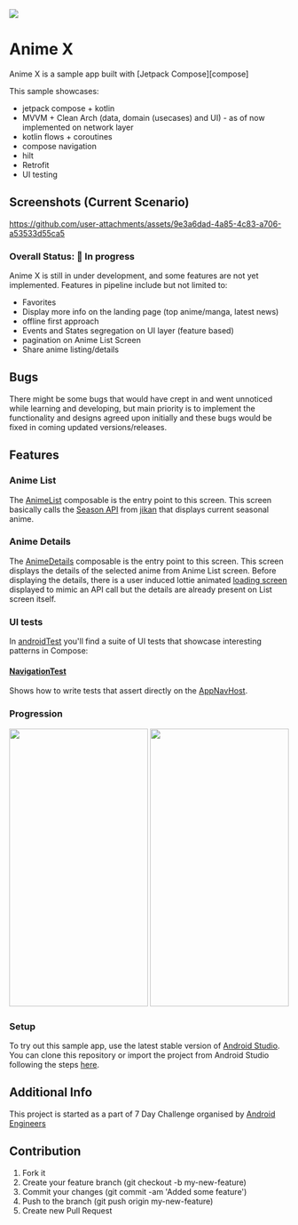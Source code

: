 <img src="https://github.com/user-attachments/assets/23afc770-8f95-4c9a-8971-2f550ba1c4d4"/>

# Anime X

Anime X is a sample app built with [Jetpack Compose][compose]

This sample showcases:

- jetpack compose + kotlin
- MVVM + Clean Arch (data, domain (usecases) and UI) - as of now implemented on network layer
- kotlin flows + coroutines
- compose navigation
- hilt 
- Retrofit
- UI testing

## Screenshots (Current Scenario)

https://github.com/user-attachments/assets/9e3a6dad-4a85-4c83-a706-a53533d55ca5

### Overall Status: 🚧 In progress

Anime X is still in under development, and some features are not yet implemented.
Features in pipeline include but not limited to: 
- Favorites
- Display more info on the landing page (top anime/manga, latest news)
- offline first approach
- Events and States segregation on UI layer (feature based)
- pagination on Anime List Screen
- Share anime listing/details

## Bugs
There might be some bugs that would have crept in and went unnoticed while learning and developing, but main priority is to implement the functionality and designs agreed upon initially and these bugs would be fixed in coming updated versions/releases.

## Features

### Anime List
The [AnimeList](Abhi-AnimeX/app/src/main/java/com/abhijith/animex/ui/screens/animelist/AnimeList.kt) composable is the entry point to this screen.
This screen basically calls the [Season API](https://api.jikan.moe/v4/seasons/now) from [jikan](https://jikan.moe/) that displays current seasonal anime.

### Anime Details
The [AnimeDetails](Abhi-AnimeX/app/src/main/java/com/abhijith/animex/ui/screens/animedetails/AnimeDetails.kt) composable is the entry point to this screen.
This screen displays the details of the selected anime from Anime List screen. Before displaying the details, there is a user induced lottie animated [loading screen](Abhi-AnimeX/app/src/main/java/com/abhijith/animex/ui/screens/loading/LoadingScreen.kt) displayed to mimic an API call but the details are already present on List screen itself.

### UI tests
In [androidTest](Abhi-AnimeX/app/src/androidTest/java/com/abhijith/animex) you'll find a suite of UI tests that showcase interesting patterns in Compose:

#### [NavigationTest](Abhi-AnimeX/app/src/androidTest/java/com/abhijith/animex/NavigationTest.kt)
Shows how to write tests that assert directly on the [AppNavHost](Abhi-AnimeX/app/src/main/java/com/abhijith/animex/ui/navigation/AppNavHost.kt).

### Progression
<img src="https://github.com/user-attachments/assets/d2cccce8-1183-4815-acef-4b1d4a51374e" width="250" height="500"/>
<img src="https://github.com/user-attachments/assets/d80d10e0-86b9-4ff7-80e3-e6d6ac700581" width="250" height="500"/>

### Setup
To try out this sample app, use the latest stable version
of [Android Studio](https://developer.android.com/studio).
You can clone this repository or import the
project from Android Studio following the steps
[here](https://developer.android.com/jetpack/compose/setup#sample).

## Additional Info
This project is started as a part of 7 Day Challenge organised by [Android Engineers](https://www.linkedin.com/company/android-engineers/posts/?feedView=all)

## Contribution

1. Fork it
2. Create your feature branch (git checkout -b my-new-feature)
3. Commit your changes (git commit -am 'Added some feature')
4. Push to the branch (git push origin my-new-feature)
5. Create new Pull Request